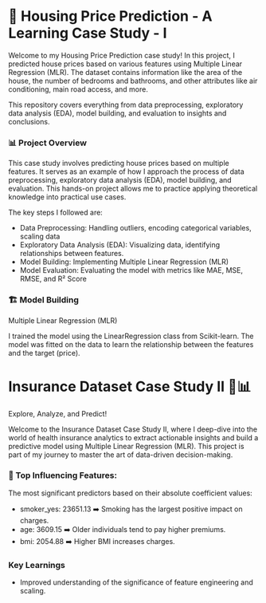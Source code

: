 # **🏡 Housing Price Prediction - A Learning Case Study - I**

Welcome to my Housing Price Prediction case study! In this project, I predicted house prices based on various features using Multiple Linear Regression (MLR). The dataset contains information like the area of the house, the number of bedrooms and bathrooms, and other attributes like air conditioning, main road access, and more.

This repository covers everything from data preprocessing, exploratory data analysis (EDA), model building, and evaluation to insights and conclusions.

### 📊 Project Overview

This case study involves predicting house prices based on multiple features. It serves as an example of how I approach the process of data preprocessing, exploratory data analysis (EDA), model building, and evaluation. This hands-on project allows me to practice applying theoretical knowledge into practical use cases.

The key steps I followed are:

* Data Preprocessing: Handling outliers, encoding categorical variables, scaling data
* Exploratory Data Analysis (EDA): Visualizing data, identifying relationships between features.
* Model Building: Implementing Multiple Linear Regression (MLR)
* Model Evaluation: Evaluating the model with metrics like MAE, MSE, RMSE, and R² Score

### 🏗️ Model Building

Multiple Linear Regression (MLR)

I trained the model using the LinearRegression class from Scikit-learn. The model was fitted on the data to learn the relationship between the features and the target (price).


# Insurance Dataset Case Study II 🏥📊

Explore, Analyze, and Predict!

Welcome to the Insurance Dataset Case Study II, where I deep-dive into the world of health insurance analytics to extract actionable insights and build a predictive model using Multiple Linear Regression (MLR). This project is part of my journey to master the art of data-driven decision-making.

### 📌 Top Influencing Features:

The most significant predictors based on their absolute coefficient values:

* smoker_yes: 23651.13 ➡️ Smoking has the largest positive impact on charges.
* age: 3609.15 ➡️ Older individuals tend to pay higher premiums.
* bmi: 2054.88 ➡️ Higher BMI increases charges.

### Key Learnings
* Improved understanding of the significance of feature engineering and scaling.

